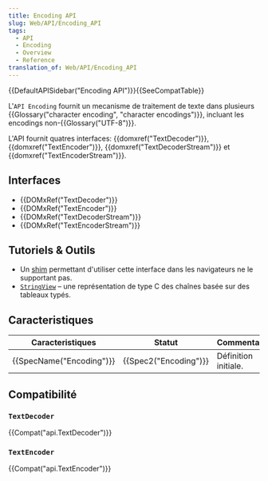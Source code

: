 ```yaml
---
title: Encoding API
slug: Web/API/Encoding_API
tags:
  - API
  - Encoding
  - Overview
  - Reference
translation_of: Web/API/Encoding_API
---
```

{{DefaultAPISidebar("Encoding API")}}{{SeeCompatTable}}

L'`API Encoding` fournit un mecanisme de traitement de texte dans plusieurs {{Glossary("character encoding", "character encodings")}}, incluant les encodings non-{{Glossary("UTF-8")}}.

L'API fournit quatres interfaces: {{domxref("TextDecoder")}}, {{domxref("TextEncoder")}}, {{domxref("TextDecoderStream")}} et {{domxref("TextEncoderStream")}}.

## Interfaces

- {{DOMxRef("TextDecoder")}}
- {{DOMxRef("TextEncoder")}}
- {{DOMxRef("TextDecoderStream")}}
- {{DOMxRef("TextEncoderStream")}}

## Tutoriels & Outils

- Un [shim](http://code.google.com/p/stringencoding/) permettant d'utiliser cette interface dans les navigateurs ne le supportant pas.
- [`StringView`](/en-US/Add-ons/Code_snippets/StringView) – une représentation de type C des chaînes basée sur des tableaux typés.

## Caracteristiques

| Caracteristiques                 | Statut                       | Commentaire          |
| -------------------------------- | ---------------------------- | -------------------- |
| {{SpecName("Encoding")}} | {{Spec2("Encoding")}} | Définition initiale. |

## Compatibilité

### `TextDecoder`

{{Compat("api.TextDecoder")}}

### `TextEncoder`

{{Compat("api.TextEncoder")}}
